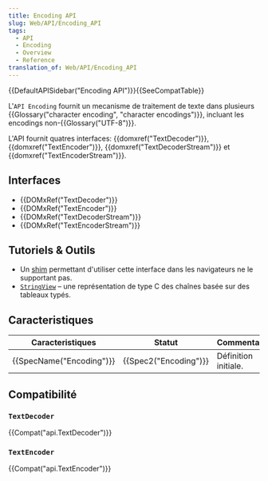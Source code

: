 ```yaml
---
title: Encoding API
slug: Web/API/Encoding_API
tags:
  - API
  - Encoding
  - Overview
  - Reference
translation_of: Web/API/Encoding_API
---
```

{{DefaultAPISidebar("Encoding API")}}{{SeeCompatTable}}

L'`API Encoding` fournit un mecanisme de traitement de texte dans plusieurs {{Glossary("character encoding", "character encodings")}}, incluant les encodings non-{{Glossary("UTF-8")}}.

L'API fournit quatres interfaces: {{domxref("TextDecoder")}}, {{domxref("TextEncoder")}}, {{domxref("TextDecoderStream")}} et {{domxref("TextEncoderStream")}}.

## Interfaces

- {{DOMxRef("TextDecoder")}}
- {{DOMxRef("TextEncoder")}}
- {{DOMxRef("TextDecoderStream")}}
- {{DOMxRef("TextEncoderStream")}}

## Tutoriels & Outils

- Un [shim](http://code.google.com/p/stringencoding/) permettant d'utiliser cette interface dans les navigateurs ne le supportant pas.
- [`StringView`](/en-US/Add-ons/Code_snippets/StringView) – une représentation de type C des chaînes basée sur des tableaux typés.

## Caracteristiques

| Caracteristiques                 | Statut                       | Commentaire          |
| -------------------------------- | ---------------------------- | -------------------- |
| {{SpecName("Encoding")}} | {{Spec2("Encoding")}} | Définition initiale. |

## Compatibilité

### `TextDecoder`

{{Compat("api.TextDecoder")}}

### `TextEncoder`

{{Compat("api.TextEncoder")}}
